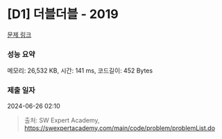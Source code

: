 # [D1] 더블더블 - 2019 

[문제 링크](https://swexpertacademy.com/main/code/problem/problemDetail.do?contestProbId=AV5QDEX6AqwDFAUq) 

### 성능 요약

메모리: 26,532 KB, 시간: 141 ms, 코드길이: 452 Bytes

### 제출 일자

2024-06-26 02:10



> 출처: SW Expert Academy, https://swexpertacademy.com/main/code/problem/problemList.do